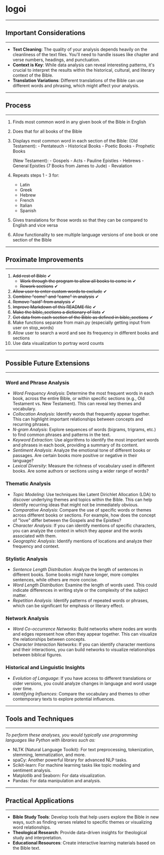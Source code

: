 # logoi
---------------------------
## Important Considerations
---------------------------
- **Text Cleaning**: The quality of your analysis depends heavily on the cleanliness of the text files. You'll need to handle issues like chapter and verse numbers, headings, and punctuation.
- **Context is Key**: While data analysis can reveal interesting patterns, it's crucial to interpret the results within the historical, cultural, and literary context of the Bible.
- **Translation Variations**: Different translations of the Bible can use different words and phrasing, which might affect your analysis.   

----------
## Process
----------
1. Finds most common word in any given book of the Bible in English
2. Does that for all books of the Bible
3. Displays most common word in each section of the Bible:
    (Old Testament):
        - Pentateuch
        - Historical Books
        - Poetic Books
        - Prophetic Books
    
    (New Testament):
        - Gospels
        - Acts
        - Pauline Epistles
        - Hebrews
        - General Epistles (7 Books from James to Jude)
        - Revalation

4. Repeats steps 1 - 3 for:
    - Latin
    - Greek
    - Hebrew
    - French
    - Italian
    - Spanish

5. Gives translations for those words so that they can be compared to English and vice versa
6. Allow functionality to see multiple language versions of one book or one section of the Bible

-------------------------
## Proximate Improvements
-------------------------
1. ~~Add rest of Bible~~ ✔
    - ~~Work through the program to allow all books to come in~~ ✔
    - ~~Rework sections~~ ✔
2. ~~Allow user to enter custom words to exclude~~ ✔
3. ~~Combine "come" and "came" in analysis~~ ✔
4. ~~Remove "said" from analysis~~ ✔
5. ~~Improve Markdown of this README file~~ ✔
6. ~~Make the bible_sections a dictionary of lists~~ ✔
7. ~~Get data from each section of the Bible as defined in bible_sections~~ ✔
8. Make functions separate from main.py (especially getting input from user on stop_words)
9. Allow user to search a word and see its frequency in different books and sections
10. Use data visualization to portray word counts

-----------------------------
## Possible Future Extensions
-----------------------------
### Word and Phrase Analysis
- *Word Frequency Analysis*: Determine the most frequent words in each book, across the entire Bible, or within specific sections (e.g., Old Testament vs. New Testament). This can reveal key themes and vocabulary.   
- *Collocation Analysis*: Identify words that frequently appear together. This can highlight important relationships between concepts and recurring phrases.
- *N-gram Analysis*: Explore sequences of words (bigrams, trigrams, etc.) to find common phrases and patterns in the text.   
- *Keyword Extraction*: Use algorithms to identify the most important words and phrases in each book, providing a summary of its content.   
- *Sentiment Analysis*: Analyze the emotional tone of different books or passages. Are certain books more positive or negative in their language?   
- *Lexical Diversity*: Measure the richness of vocabulary used in different books. Are some authors or sections using a wider range of words?

### Thematic Analysis
- *Topic Modeling*: Use techniques like Latent Dirichlet Allocation (LDA) to discover underlying themes and topics within the Bible. This can help identify recurring ideas that might not be immediately obvious.   
- *Comparative Analysis*: Compare the use of specific words or themes across different books or sections. For example, how does the concept of "love" differ between the Gospels and the Epistles?
- *Character Analysis*: If you can identify mentions of specific characters, you can analyze the context in which they appear and the words associated with them.
- *Geographic Analysis*: Identify mentions of locations and analyze their frequency and context.

### Stylistic Analysis
- *Sentence Length Distribution*: Analyze the length of sentences in different books. Some books might have longer, more complex sentences, while others are more concise.
- *Word Length Distribution*: Examine the length of words used. This could indicate differences in writing style or the complexity of the subject matter.
- *Repetition Analysis*: Identify patterns of repeated words or phrases, which can be significant for emphasis or literary effect.


### Network Analysis
- *Word Co-occurrence Networks*: Build networks where nodes are words and edges represent how often they appear together. This can visualize the relationships between concepts.
- *Character Interaction Networks*: If you can identify character mentions and their interactions, you can build networks to visualize relationships between biblical figures.

### Historical and Linguistic Insights
- *Evolution of Language*: If you have access to different translations or older versions, you could analyze changes in language and word usage over time.
- *Identifying Influences*: Compare the vocabulary and themes to other contemporary texts to explore potential influences.

-----------------------
## Tools and Techniques
-----------------------

*To perform these analyses, you would typically use programming languages like Python with libraries such as:*

- NLTK (Natural Language Toolkit): For text preprocessing, tokenization, stemming, lemmatization, and more.
- spaCy: Another powerful library for advanced NLP tasks.
- Scikit-learn: For machine learning tasks like topic modeling and sentiment analysis.   
- Matplotlib and Seaborn: For data visualization.
- Pandas: For data manipulation and analysis.   

-------------------------
## Practical Applications
-------------------------
- **Bible Study Tools**: Develop tools that help users explore the Bible in new ways, such as finding verses related to specific themes or visualizing word relationships.
- **Theological Research**: Provide data-driven insights for theological study and interpretation.
- **Educational Resources**: Create interactive learning materials based on the Bible text.